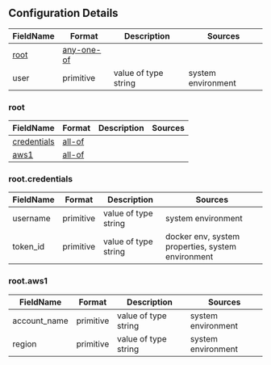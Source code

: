 ## Configuration Details
 
|FieldName                     |Format                   |Description         |Sources           |
|----------                    |----------               |----------          |----------        |
|[root](#root)|[any-one-of](#root)      |                    |                  |
|user|primitive                |value of type string|system environment|

### root

|FieldName                     |Format           |Description|Sources   |
|----------                    |----------       |----------|----------|
|[credentials](#root.credentials)|[all-of](#root.credentials)|          |          |
|[aws1](#root.aws1)|[all-of](#root.aws1)|          |          |

### root.credentials

|FieldName                |Format    |Description         |Sources           |
|----------               |----------|----------          |----------        |
|username|primitive |value of type string|system environment|
|token_id|primitive |value of type string|docker env, system properties, system environment|

### root.aws1

|FieldName             |Format    |Description         |Sources           |
|----------            |----------|----------          |----------        |
|account_name|primitive |value of type string|system environment|
|region|primitive |value of type string|system environment|